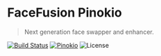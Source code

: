FaceFusion Pinokio
==================

> Next generation face swapper and enhancer.

[![Build Status](https://img.shields.io/github/actions/workflow/status/facefusion/facefusion-pinokio/ci.yml.svg?branch=master)](https://github.com/facefusion/facefusion-pinokio/actions?query=workflow:ci)
[![Pinokio](https://img.shields.io/badge/open-pinokio-blue.svg)](https://pinokio.computer/item?uri=https://github.com/facefusion/facefusion-pinokio)
![License](https://img.shields.io/badge/license-MIT-green)
